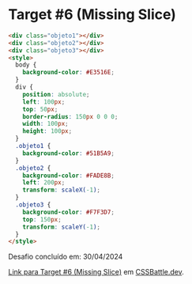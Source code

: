 # Target #6 (Missing Slice)

``` HTML
<div class="objeto1"></div>
<div class="objeto2"></div>
<div class="objeto3"></div>
<style>
  body {
    background-color: #E3516E;
  }
  div {
    position: absolute;
    left: 100px;
    top: 50px;
    border-radius: 150px 0 0 0;
    width: 100px;
    height: 100px;
  }
  .objeto1 {
    background-color: #51B5A9;
  }
  .objeto2 {
    background-color: #FADE8B;
    left: 200px;
    transform: scaleX(-1);
  }
  .objeto3 {
    background-color: #F7F3D7;
    top: 150px;
    transform: scaleY(-1);
  }
</style>
```

Desafio concluído em: 30/04/2024

[Link para Target #6 (Missing Slice)](https://cssbattle.dev/play/6) em [CSSBattle.dev](https://cssbattle.dev/).